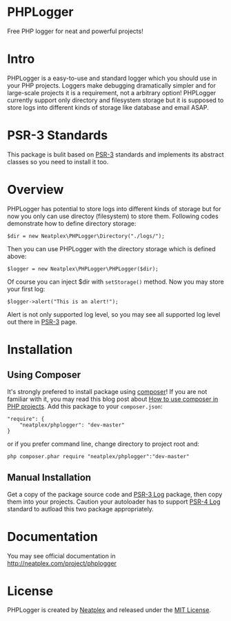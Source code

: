# PHPLogger
Free PHP logger for neat and powerful projects!

# Intro
PHPLogger is a easy-to-use and standard logger which you should use in your PHP projects. 
Loggers make debugging dramatically simpler and 
for large-scale projects it is a requirement, not a arbitrary option! 
PHPLogger currently support only directory and filesystem storage but it is supposed to store logs 
into different kinds of storage like database and email ASAP.

# PSR-3 Standards
This package is bulit based on [PSR-3](http://www.php-fig.org/psr/psr-3) standards 
and implements its abstract classes so you need to install it too.

# Overview
PHPLogger has potential to store logs into different kinds of storage 
but for now you only can use directoy (filesystem) to store them. 
Following codes demonstrate how to define directory storage: 
```
$dir = new Neatplex\PHPLogger\Directory("./logs/");
```
Then you can use PHPLogger with the directory storage which is defined above:
```
$logger = new Neatplex\PHPLogger\PHPLogger($dir);
```
Of course you can inject $dir with `setStorage()` method.
Now you may store your first log:
```
$logger->alert("This is an alert!");
```
Alert is not only supported log level, so you may see all supported log level out there in [PSR-3](http://www.php-fig.org/psr/psr-3) page.

# Installation

## Using Composer
It's strongly prefered to install package using [composer](https://getcomposer.org)! 
If you are not familiar with it, you may read this blog post about [How to use composer in PHP projects](http://miladrahimi.com/blog/2015/04/12/how-to-use-composer-in-php-projects).
Add this package to your `composer.json`:  
```
"require": {
	"neatplex/phplogger": "dev-master"
}
```
or if you prefer command line, change directory to project root and:
```
php composer.phar require "neatplex/phplogger":"dev-master"
```

## Manual Installation
Get a copy of the package source code and [PSR-3 Log](https://github.com/php-fig/log) package, 
then copy them into your projects. 
Caution your autoloader has to support [PSR-4 Log](http://www.php-fig.org/psr/psr-4) standard 
to autload this two package appropriately.

# Documentation
You may see official documentation in http://neatplex.com/project/phplogger

# License
PHPLogger is created by [Neatplex](http://neatplex.com) and released under the [MIT License](http://opensource.org/licenses/mit-license.php).
